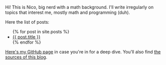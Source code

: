 Hi! This is Nico, big nerd with a math background. I'll write irregularly on
topics that interest me, mostly math and programming (duh).

Here the list of posts:
<ul>
  {% for post in site.posts %}
    <li>
      <a href="{{ post.url }}">{{ post.title }}</a>
    </li>
  {% endfor %}
</ul>

[Here's my GitHub page](http://github.com/nschloe) in case you're in for a deep
dive. You'll also find [the sources of this
blog](https://github.com/nschloe/nschloe.github.io).
